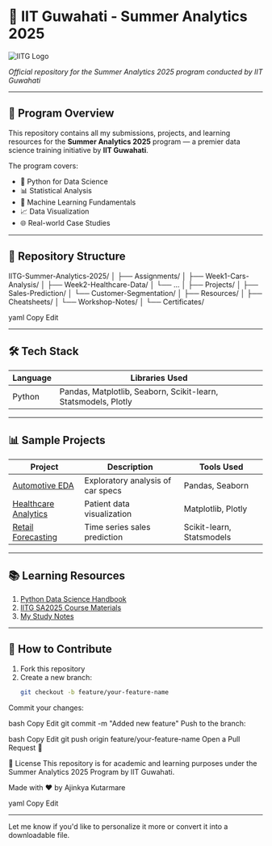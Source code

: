 # 🚀 IIT Guwahati - Summer Analytics 2025

![IITG Logo](https://upload.wikimedia.org/wikipedia/en/thumb/e/e4/Indian_Institute_of_Technology_Guwahati_Logo.svg/1200px-Indian_Institute_of_Technology_Guwahati_Logo.svg.png)

_Official repository for the Summer Analytics 2025 program conducted by IIT Guwahati_

---

## 📌 Program Overview

This repository contains all my submissions, projects, and learning resources for the **Summer Analytics 2025** program — a premier data science training initiative by **IIT Guwahati**.

The program covers:
- 🐍 Python for Data Science  
- 📊 Statistical Analysis  
- 🤖 Machine Learning Fundamentals  
- 📈 Data Visualization  
- 🌐 Real-world Case Studies  

---

## 📁 Repository Structure

IITG-Summer-Analytics-2025/
│
├── Assignments/
│ ├── Week1-Cars-Analysis/
│ ├── Week2-Healthcare-Data/
│ └── ...
│
├── Projects/
│ ├── Sales-Prediction/
│ └── Customer-Segmentation/
│
├── Resources/
│ ├── Cheatsheets/
│ └── Workshop-Notes/
│
└── Certificates/

yaml
Copy
Edit

---

## 🛠️ Tech Stack

| Language | Libraries Used |
|----------|----------------|
| Python   | Pandas, Matplotlib, Seaborn, Scikit-learn, Statsmodels, Plotly |

---

## 📊 Sample Projects

| Project               | Description                             | Tools Used                |
|-----------------------|-----------------------------------------|---------------------------|
| [Automotive EDA](#)   | Exploratory analysis of car specs       | Pandas, Seaborn           |
| [Healthcare Analytics](#) | Patient data visualization          | Matplotlib, Plotly        |
| [Retail Forecasting](#)   | Time series sales prediction       | Scikit-learn, Statsmodels |

---

## 📚 Learning Resources

1. [Python Data Science Handbook](https://jakevdp.github.io/PythonDataScienceHandbook/)
2. [IITG SA2025 Course Materials](#)
3. [My Study Notes](#)

---

## 🤝 How to Contribute

1. Fork this repository
2. Create a new branch:  
   ```bash
   git checkout -b feature/your-feature-name
Commit your changes:

bash
Copy
Edit
git commit -m "Added new feature"
Push to the branch:

bash
Copy
Edit
git push origin feature/your-feature-name
Open a Pull Request 🎉

📜 License
This repository is for academic and learning purposes under the Summer Analytics 2025 Program by IIT Guwahati.

Made with ❤️ by Ajinkya Kutarmare

yaml
Copy
Edit

---

Let me know if you'd like to personalize it more or convert it into a downloadable file.
